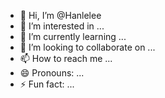 - 👋 Hi, I’m @Hanlelee
- 👀 I’m interested in ...
- 🌱 I’m currently learning ...
- 💞️ I’m looking to collaborate on ...
- 📫 How to reach me ...
- 😄 Pronouns: ...
- ⚡ Fun fact: ...

<!---
Hanlelee/Hanlelee is a ✨ special ✨ repository because its `README.md` (this file) appears on your GitHub profile.
You can click the Preview link to take a look at your changes.
--->
